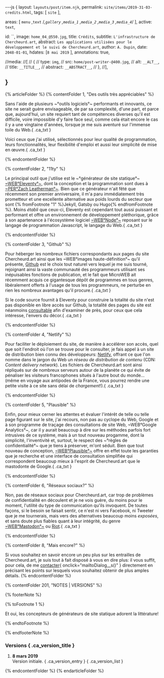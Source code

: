 ---js
{
  layout:    `layouts/post/item.njk`,
  permalink: `site/items/2019-31-03-credits.html`,
  tags:      [ `site` ],
  
  areas:     [ `menu` ,`text` /*,`gallery` ,`media_1` ,`media_2` ,`media_3` ,`media_4`*/ ],
  active:      `text`,
  
  id:        ``,
  image:     `home_04_@550.jpg`,
  title:     `Crédits`,
  subtitle:  `L'infrastructure de Chercheurd.art`,
  abstract:  `Les applications utilisées pour le développement et le suivi de Chercheurd.art`,
  author:    `A. Dupin`,
  date:      `2048-01-01`,
  hdates:     [`8 mai 2019` ],
  annotations:  true,

  //media:
  //[
  //  {
  //    type:     `img`,
  //    src:      `home/post-writer-@400.jpg`,
  //    alt:      `__ALT__`,
  //    title:    `__TITLE__`,
  //    abstract: `__ABSTRACT__`,
  //  },
  //],

}
---

[comment]: # (======== Article ========)

{% articleFolder %}
{% contentFolder 1, "Des outils très appréciables" %}

Sans l'aide de plusieurs ~°outils logiciels°~ performants et innovants, ce site ne serait guère envisageable, de par sa complexité, d'une part, et parce que, aujourd'hui, un site requiert tant de compétences diverses qu'il est difficile, voire impossible d'y faire face seul, comme cela était encore le cas il y a une vingtaine d'années, lorsque je me suis aventuré sur l'immense toile du Web.{ .ca_txt }

Voici ceux que j'ai utilisé, sélectionnés pour leur qualité de programmation, leurs fonctionnalités, leur flexibilité d'emploi et aussi leur simplicité de mise en œuvre.{ .ca_txt }

{% endcontentFolder %}

{% contentFolder 2, "11ty" %}

Le principal outil que j'utilise est le ~°générateur de site statique°~ <a href="https://www.11ty.io/" target="_blank" rel="noreferrer">~WEB°Eleventy°~</a>, dont la conception et la programmation sont dues à <a href="https://twitter.com/zachleat/" target="_blank" rel="noreferrer">~PER°Zach Leatherman°~</a>. Bien que ce générateur n'ait fêté que récemment son premier anniversaire, il m'a paru immédiatement très prometteur et une excellente alternative aux poids lourds du secteur que sont {% fromFootnote "1" %}Jekyll, Gatsby ou Hugo{% endfromFootnote %}. Moins _établi_ que ceux-ci, Eleventy est cependant tout aussi puissant et performant et offre un environnement de développement pléthorique, grâce à son apartenance à l'écosystème logiciel [~WEB°Node°~](https://nodejs.org/fr/) reposant sur le langage de programmation Javascript, le langage du Web.{ .ca_txt }

{% endcontentFolder %}

{% contentFolder 3, "Github" %}

Pour héberger les nombreux fichiers correspondants aux pages du site Chercheurd.art ainsi que les ~WEB°images haute-définition°~ qu'il présente, <a href="https://github.com/" target="_blank" rel="noreferrer">Github</a> est le choix tout naturel vers lequel je me suis tourné, rejoignant ainsi la vaste communauté des programmeurs utilisant ses inépuisables fonctions de publication, et le fait que MicroWEB ait récemment acquis ce gigantesque dépôt de programmes en tous genres, libéralement offerts à l'usage de tous les programmeurs, ne perturbe en rien les nombreux avantages qu'il procure.{ .ca_txt }

Si le code source fournit à Eleventy pour construire la totalité du site n'est pas disponible en libre accès sur Github, la totalité des pages du site est néanmoins <a href="https://github.com/octoxalis/chercheurdart" target="_blank" rel="noreferrer">consultable</a> afin d'examiner de près, pour ceux que cela intéresse, l'envers du décor.{ .ca_txt }

{% endcontentFolder %}

{% contentFolder 4, "Netlify" %}

Pour faciliter le déploiement du site, de manière à accélérer son accès, quel que soit l'endroit où l'on se trouve pour le consulter, je fais appel à un site de distribution bien connu des développeurs:
<a href="https://www.netlify.com/" target="_blank" rel="noreferrer">Netlify</a>, offrant ce que l'on nomme dans le jargon du Web un _réseau de distribution de contenu_ (CDN: _Content delivery network_). Les fichiers de Chercheurd.art sont ainsi répliqués sur de nombreux serveurs autour de la planète ce qui évite de pénaliser les visiteurs francophones situés à l'autre bout du monde... (même en voyage aux antipodes de la France, vous pourrez rendre une petite visite à ce site sans délai de _chargement_!).{ .ca_txt }

{% endcontentFolder %}

{% contentFolder 5, "Plausible" %}

Enfin, pour mieux cerner les attentes et évaluer l'intérêt de telle ou telle page figurant sur le site, j'ai recours, non pas au cyclope du Web, Google et à son programme de traçage des consultations de site Web, ~WEB°Google Analytics°~, car il y aurait beaucoup à dire sur les méthodes parfois fort intrusives de ce système, mais à un tout nouveau progamme, dont la simplicité, l'inventivité et, surtout, le respect des ~°règles de confidentialité°~ que je tiens à préserver, m'ont séduit. Bien que tout nouveau de conception, <a href="https://plausible.io/" target="_blank" rel="noreferrer">~WEB°Plausible°~</a> offre en effet toute les garanties que je recherche et une interface de consultation simplifiée qui correspondent beaucoup mieux à l'esprit de Chercheurd.art que le mastodonte de Google.{ .ca_txt }

{% endcontentFolder %}

{% contentFolder 6, "Réseaux sociaux?" %}

Non, pas de réseaux sociaux pour Chercheurd.art, car trop de problèmes de confidentialité en découlent et je ne vois guère, du moins pour le moment, l'utilité du type de communication qu'ils invoquent. De toutes façons, si le besoin se faisait sentir, ce n'est ni vers Facebook, ni Tweeter que je me tournerais, mais vers des alternatives beaucoup moins _exposées_, et sans doute plus fiables quant à leur intégrité, du genre <a href="https://joinmastodon.org/" target="_blank" rel="noreferrer">~WEB°Mastodon°~</a> ou <a href="https://about.riot.im/" target="_blank" rel="noreferrer">Riot</a>.{ .ca_txt }

{% endcontentFolder %}

{% contentFolder 8, "Mais encore?" %}

Si vous souhaitez en savoir encore un peu plus sur les entrailles de Chercheurd.art, je suis tout à fait disposé à vous en dire plus: il vous suffit, pour cela, de me [contacter](#){ onclick="mailtoDialog__s()" } directement en précisant les points sur lesquels vous souhaitez obtenir de plus amples détails.
{% endcontentFolder %}

[comment]: # (======== Footnotes ========)

{% contentFolder 201, "NOTES | VERSIONS" %}

{% footerNote %}

{% toFootnote 1 %}

Et oui, les concepteurs de générateurs de site statique adorent la littérature!

{% endtoFootnote %}

{% endfooterNote %}


[comment]: # (======== Historique ========)

### Versions { .ca_version_title }

1. **8 mars 2019**  
  Version initiale. { .ca_version_entry }
{ .ca_version_list }

{% endcontentFolder %}
{% endarticleFolder %}
